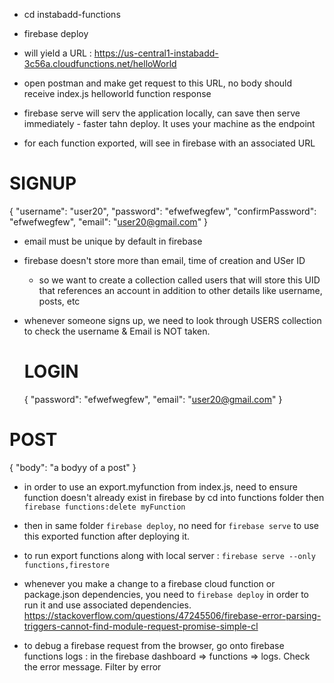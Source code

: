 - cd instabadd-functions
- firebase deploy
- will yield a URL : https://us-central1-instabadd-3c56a.cloudfunctions.net/helloWorld
- open postman and make get request to this URL, no body
  should receive index.js helloworld function response

- firebase serve will serv the application locally, can save then serve immediately - faster tahn deploy. It uses your machine as the endpoint

- for each function exported, will see in firebase with an associated URL

# SIGNUP

{
"username": "user20",
"password": "efwefwegfew",
"confirmPassword": "efwefwegfew",
"email": "user20@gmail.com"
}

- email must be unique by default in firebase
- firebase doesn't store more than email, time of creation and USer ID

  - so we want to create a collection called users that will store
    this UID that references an account
    in addition to other details like username, posts, etc

- whenever someone signs up, we need to look through USERS collection
  to check the username & Email is NOT taken.

  # LOGIN

  {
  "password": "efwefwegfew",
  "email": "user20@gmail.com"
  }

# POST

{
"body": "a bodyy of a post"
}

- in order to use an export.myfunction from index.js, need to ensure function doesn't already exist in firebase by cd into functions folder then `firebase functions:delete myFunction`
- then in same folder `firebase deploy`, no need for `firebase serve` to use this exported function after deploying it.
- to run export functions along with local server : `firebase serve --only functions,firestore`

- whenever you make a change to a firebase cloud function or package.json dependencies, you need to `firebase deploy`
  in order to run it and use associated dependencies. https://stackoverflow.com/questions/47245506/firebase-error-parsing-triggers-cannot-find-module-request-promise-simple-cl

- to debug a firebase request from the browser, go onto firebase functions logs :
  in the firebase dashboard => functions => logs. Check the error message. Filter by error
